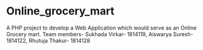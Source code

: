 # Online_grocery_mart
A PHP project to develop a Web Application which would serve as an Online Grocery mart. Team members- Sukhada Virkar- 1814119, Aiswarya Suresh- 1814122, Rhutuja Thakur- 1814128 
